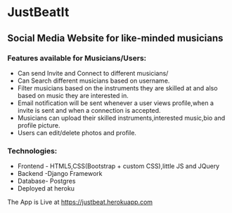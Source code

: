 # JustBeatIt
## Social Media Website for like-minded musicians
### Features available for Musicians/Users:
 - Can send Invite and Connect to different musicians/
 - Can Search different musicians based on username.
 - Filter musicians based on the instruments they are skilled at and also based on music they are interested in.
 - Email notification will be sent whenever a user views profile,when a invite is sent and when a connection is accepted.
 - Musicians can upload their skilled instruments,interested music,bio and profile picture.
 - Users can edit/delete photos and profile.

### Technologies:
 - Frontend - HTML5,CSS(Bootstrap + custom CSS),little JS and JQuery
 - Backend -Django Framework
 - Database- Postgres
 - Deployed at heroku

The App is Live at https://justbeat.herokuapp.com
